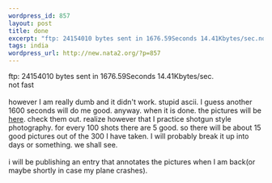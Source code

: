 ```yaml
--- 
wordpress_id: 857
layout: post
title: done
excerpt: "ftp: 24154010 bytes sent in 1676.59Seconds 14.41Kbytes/sec.not fasthowever I am really dumb and it didn't work. stupid ascii. I guess another 1600 seconds will do me good. anyway. when it is done. the pictures will be here.  check them out. realize however that I practice shotgun style photography. for ..."
tags: india
wordpress_url: http://new.nata2.org/?p=857
---
```

ftp: 24154010 bytes sent in 1676.59Seconds 14.41Kbytes/sec.<br/>not fast<br/><br/>however I am really dumb and it didn't work. stupid ascii. I guess another 1600 seconds will do me good. anyway. when it is done. the pictures will be <a href="http://nata2.info/?path=pictures%2Fevents%2F2004%3A05%3A13_india">here</a>.  check them out. realize however that I practice shotgun style photography. for every 100 shots there are 5 good. so there will be about 15 good pictures out of the 300 I have taken. I will probably break it up into days or something. we shall see. <br/><br/>i will be publishing an entry that annotates the pictures when I am back(or maybe shortly in case my plane crashes).

